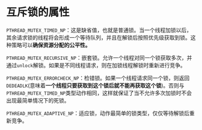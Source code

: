 # 互斥锁的属性
`PTHREAD_MUTEX_TIMED_NP`：这是缺省值，也就是普通锁。当一个线程加锁以后，其余请求锁的线程将会形成一个等待队列，并且在解锁后按照优先级获取到锁。这种策略可以**确保资源分配的公平性。**

`PTHREAD_MUTEX_RECURSIVE_NP`：嵌套锁。允许一个线程对同一个锁获取多次，并通过`unlock`解锁。如果是不同线程请求，则在加锁线程解锁时重新进行竞争。

`PTHREAD_MUTEX_ERRORCHECK_NP`：检错锁。如果一个线程请求同一个锁，则返回`DEDEADLK`(意味着**一个线程只要获取到这个锁后就不能再获取这个锁**)。否则与`PTHREAD_MUTEX_TIMED_NP`类型动作相同，这样就保证了当不允许多次加锁时不会出现最简单情况下的死锁。

`PTHREAD_MUTEX_ADAPTIVE_NP`：适应锁，动作最简单的锁类型，仅仅等待解锁后重新竞争。
